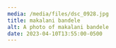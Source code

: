 ```yaml
---
media: /media/files/dsc_0928.jpg
title: makalani bandele
alt: A photo of makalani bandele
date: 2023-04-10T13:55:00-0500
---
```

